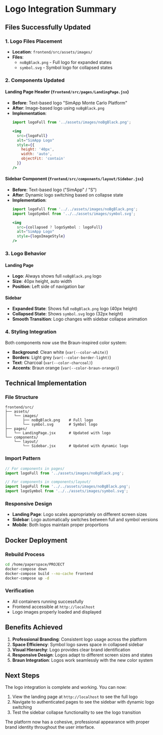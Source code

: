 # Logo Integration Summary

## Files Successfully Updated

### 1. Logo Files Placement
- **Location**: `frontend/src/assets/images/`
- **Files**:
  - `noBgBlack.png` - Full logo for expanded states
  - `symbol.svg` - Symbol logo for collapsed states

### 2. Components Updated

#### Landing Page Header (`frontend/src/pages/LandingPage.jsx`)
- **Before**: Text-based logo "SimApp Monte Carlo Platform"
- **After**: Image-based logo using `noBgBlack.png`
- **Implementation**:
  ```jsx
  import logoFull from '../assets/images/noBgBlack.png';
  
  <img 
    src={logoFull} 
    alt="SimApp Logo" 
    style={{ 
      height: '40px', 
      width: 'auto', 
      objectFit: 'contain' 
    }} 
  />
  ```

#### Sidebar Component (`frontend/src/components/layout/Sidebar.jsx`)
- **Before**: Text-based logo ("SimApp" / "S")
- **After**: Dynamic logo switching based on collapse state
- **Implementation**:
  ```jsx
  import logoFull from '../../assets/images/noBgBlack.png';
  import logoSymbol from '../../assets/images/symbol.svg';
  
  <img 
    src={collapsed ? logoSymbol : logoFull} 
    alt="SimApp Logo" 
    style={logoImageStyle}
  />
  ```

### 3. Logo Behavior

#### Landing Page
- **Logo**: Always shows full `noBgBlack.png` logo
- **Size**: 40px height, auto width
- **Position**: Left side of navigation bar

#### Sidebar
- **Expanded State**: Shows full `noBgBlack.png` logo (40px height)
- **Collapsed State**: Shows `symbol.svg` logo (32px height)
- **Smooth Transition**: Logo changes with sidebar collapse animation

### 4. Styling Integration

Both components now use the Braun-inspired color system:
- **Background**: Clean white (`var(--color-white)`)
- **Borders**: Light grey (`var(--color-border-light)`)
- **Text**: Charcoal (`var(--color-charcoal)`)
- **Accents**: Braun orange (`var(--color-braun-orange)`)

## Technical Implementation

### File Structure
```
frontend/src/
├── assets/
│   └── images/
│       ├── noBgBlack.png    # Full logo
│       └── symbol.svg       # Symbol logo
├── pages/
│   └── LandingPage.jsx      # Updated with logo
└── components/
    └── layout/
        └── Sidebar.jsx      # Updated with dynamic logo
```

### Import Pattern
```jsx
// For components in pages/
import logoFull from '../assets/images/noBgBlack.png';

// For components in components/layout/
import logoFull from '../../assets/images/noBgBlack.png';
import logoSymbol from '../../assets/images/symbol.svg';
```

### Responsive Design
- **Landing Page**: Logo scales appropriately on different screen sizes
- **Sidebar**: Logo automatically switches between full and symbol versions
- **Mobile**: Both logos maintain proper proportions

## Docker Deployment

### Rebuild Process
```bash
cd /home/paperspace/PROJECT
docker-compose down
docker-compose build --no-cache frontend
docker-compose up -d
```

### Verification
- All containers running successfully
- Frontend accessible at `http://localhost`
- Logo images properly loaded and displayed

## Benefits Achieved

1. **Professional Branding**: Consistent logo usage across the platform
2. **Space Efficiency**: Symbol logo saves space in collapsed sidebar
3. **Visual Hierarchy**: Logo provides clear brand identification
4. **Responsive Design**: Logos adapt to different screen sizes and states
5. **Braun Integration**: Logos work seamlessly with the new color system

## Next Steps

The logo integration is complete and working. You can now:
1. View the landing page at `http://localhost` to see the full logo
2. Navigate to authenticated pages to see the sidebar with dynamic logo switching
3. Test the sidebar collapse functionality to see the logo transition

The platform now has a cohesive, professional appearance with proper brand identity throughout the user interface. 